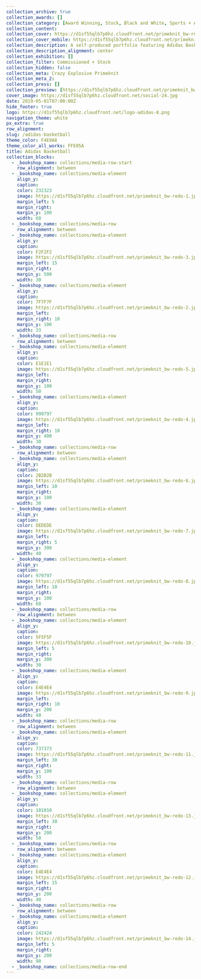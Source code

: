 ```yaml
---
collection_archive: true
collection_awards: []
collection_category: [Award Winning, Stock, Black and White, Sports + Athletes, Black and White]
collection_content: 
collection_cover: https://d1sf55qlb7p6hz.cloudfront.net/primeknit_bw-redo-horizontal-1.jpg
collection_cover_mobile: https://d1sf55qlb7p6hz.cloudfront.net/primeknit_bw-redo-vertical-1.jpg
collection_description: A self-produced portfolio featuring Adidas Basketball apparel and footwear.
collection_description_alignment: center
collection_exhibition: []
collection_filter: Commissioned + Stock
collection_hidden: false
collection_meta: Crazy Explosive Primeknit
collection_meta_2: 
collection_press: []
collection_preview: [https://d1sf55qlb7p6hz.cloudfront.net/primeknit_bw-redo-4x3-1.jpg, https://d1sf55qlb7p6hz.cloudfront.net/primeknit_bw-redo-4x3-2.jpg, https://d1sf55qlb7p6hz.cloudfront.net/primeknit_bw-redo-4x3-3.jpg, https://d1sf55qlb7p6hz.cloudfront.net/primeknit_bw-redo-4x3-4.jpg]
cover_image: https://d1sf55qlb7p6hz.cloudfront.net/social-24.jpg
date: 2019-05-01T07:00:00Z
hide_footer: true 
logo: https://d1sf55qlb7p6hz.cloudfront.net/logo-adidas-8.png
navigation_theme: white
px_extra: true
row_alignment: 
slug: /adidas-basketball
theme_color: F4E9A8
theme_color_all_works: FFE05A
title: Adidas Basketball
collection_blocks:
  - _bookshop_name: collections/media-row-start
    row_alignment: between
  - _bookshop_name: collections/media-element
    align_y: 
    caption: 
    color: 232323
    image: https://d1sf55qlb7p6hz.cloudfront.net/primeknit_bw-redo-1.jpg
    margin_left: 5
    margin_right: 
    margin_y: 100
    width: 60
  - _bookshop_name: collections/media-row
    row_alignment: between
  - _bookshop_name: collections/media-element
    align_y: 
    caption: 
    color: F2F2F2
    image: https://d1sf55qlb7p6hz.cloudfront.net/primeknit_bw-redo-3.jpg
    margin_left: 15
    margin_right: 
    margin_y: 500
    width: 30
  - _bookshop_name: collections/media-element
    align_y: 
    caption: 
    color: 7F7F7F
    image: https://d1sf55qlb7p6hz.cloudfront.net/primeknit_bw-redo-2.jpg
    margin_left: 
    margin_right: 10
    margin_y: 100
    width: 33
  - _bookshop_name: collections/media-row
    row_alignment: between
  - _bookshop_name: collections/media-element
    align_y: 
    caption: 
    color: E1E1E1
    image: https://d1sf55qlb7p6hz.cloudfront.net/primeknit_bw-redo-5.jpg
    margin_left: 
    margin_right: 
    margin_y: 100
    width: 50
  - _bookshop_name: collections/media-element
    align_y: 
    caption: 
    color: 999797
    image: https://d1sf55qlb7p6hz.cloudfront.net/primeknit_bw-redo-4.jpg
    margin_left: 
    margin_right: 10
    margin_y: 400
    width: 30
  - _bookshop_name: collections/media-row
    row_alignment: between
  - _bookshop_name: collections/media-element
    align_y: 
    caption: 
    color: 2B2B2B
    image: https://d1sf55qlb7p6hz.cloudfront.net/primeknit_bw-redo-6.jpg
    margin_left: 10
    margin_right: 
    margin_y: 100
    width: 30
  - _bookshop_name: collections/media-element
    align_y: 
    caption: 
    color: DEDEDE
    image: https://d1sf55qlb7p6hz.cloudfront.net/primeknit_bw-redo-7.jpg
    margin_left: 
    margin_right: 5
    margin_y: 300
    width: 40
  - _bookshop_name: collections/media-element
    align_y: 
    caption: 
    color: 979797
    image: https://d1sf55qlb7p6hz.cloudfront.net/primeknit_bw-redo-8.jpg
    margin_left: 10
    margin_right: 
    margin_y: 100
    width: 60
  - _bookshop_name: collections/media-row
    row_alignment: between
  - _bookshop_name: collections/media-element
    align_y: 
    caption: 
    color: 5F5F5F
    image: https://d1sf55qlb7p6hz.cloudfront.net/primeknit_bw-redo-10.jpg
    margin_left: 5
    margin_right: 
    margin_y: 300
    width: 30
  - _bookshop_name: collections/media-element
    align_y: 
    caption: 
    color: E4E4E4
    image: https://d1sf55qlb7p6hz.cloudfront.net/primeknit_bw-redo-9.jpg
    margin_left: 
    margin_right: 10
    margin_y: 200
    width: 40
  - _bookshop_name: collections/media-row
    row_alignment: between
  - _bookshop_name: collections/media-element
    align_y: 
    caption: 
    color: 737373
    image: https://d1sf55qlb7p6hz.cloudfront.net/primeknit_bw-redo-11.jpg
    margin_left: 30
    margin_right: 
    margin_y: 100
    width: 33
  - _bookshop_name: collections/media-row
    row_alignment: between
  - _bookshop_name: collections/media-element
    align_y: 
    caption: 
    color: 101010
    image: https://d1sf55qlb7p6hz.cloudfront.net/primeknit_bw-redo-13.jpg
    margin_left: 30
    margin_right: 
    margin_y: 200
    width: 50
  - _bookshop_name: collections/media-row
    row_alignment: between
  - _bookshop_name: collections/media-element
    align_y: 
    caption: 
    color: E4E4E4
    image: https://d1sf55qlb7p6hz.cloudfront.net/primeknit_bw-redo-12.jpg
    margin_left: 15
    margin_right: 
    margin_y: 200
    width: 40
  - _bookshop_name: collections/media-row
    row_alignment: between
  - _bookshop_name: collections/media-element
    align_y: 
    caption: 
    color: 242424
    image: https://d1sf55qlb7p6hz.cloudfront.net/primeknit_bw-redo-14.jpg
    margin_left: 5
    margin_right: 
    margin_y: 200
    width: 90
  - _bookshop_name: collections/media-row-end
---
```


